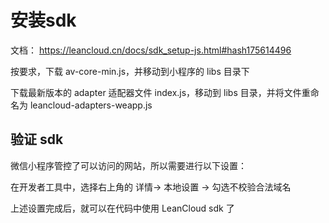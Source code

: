 # 安装sdk

文档： https://leancloud.cn/docs/sdk_setup-js.html#hash175614496

按要求，下载 av-core-min.js，并移动到小程序的 libs 目录下

下载最新版本的 adapter 适配器文件 index.js，移动到 libs 目录，并将文件重命名为 leancloud-adapters-weapp.js

## 验证 sdk

微信小程序管控了可以访问的网站，所以需要进行以下设置：

在开发者工具中，选择右上角的 详情-> 本地设置 -> 勾选不校验合法域名

上述设置完成后，就可以在代码中使用 LeanCloud sdk 了